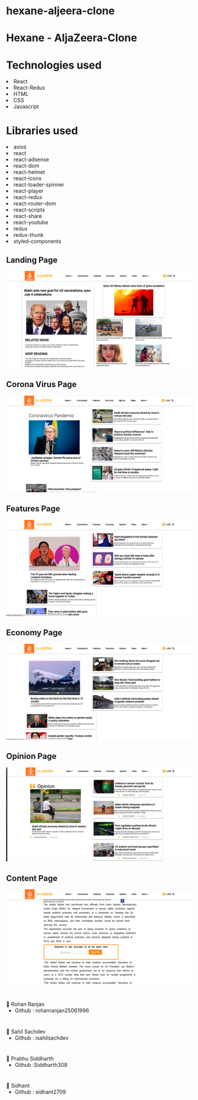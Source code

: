 # hexane-aljeera-clone

# Hexane - AljaZeera-Clone

# Technologies used

<li>React
<li> React-Redux
<li> HTML
<li> CSS
<li> Javascript

# Libraries used

<li> axios
<li> react
<li> react-adsense
<li> react-dom
<li> react-helmet
<li> react-icons
<li> react-loader-spinner
<li> react-player
<li> react-redux
<li> react-router-dom
<li> react-scripts
<li> react-share
<li> react-youtube
<li> redux
<li> redux-thunk
<li> styled-components

## Landing Page

<img src = "ScreenShot/img-1.png">

## Corona Virus Page

<img src = "ScreenShot/img-2.png">

## Features Page

<img src = "ScreenShot/img-3.png">

## Economy Page

<img src = "ScreenShot/img-4.png">

## Opinion Page

<img src = "ScreenShot/img-5.png">

## Content Page

<img src = "ScreenShot/img-6.png">
 <h1></h1>
👤 Rohan Ranjan

 <ul>
 <li>Github : rohanranjan25061996 
 </ul>

 <h1></h1>

<h1></h1>
👤 Sahil Sachdev

 <ul>
 <li>Github : isahilsachdev
 </ul>
<h1></h1>

<h1></h1>
👤 Prabhu Siddharth

 <ul>
 <li>Github :Siddharth308
 </ul>
 <h1></h1>

<h1></h1>
👤 Sidhant

 <ul>
 <li>Github : sidhant2709
 </ul>
